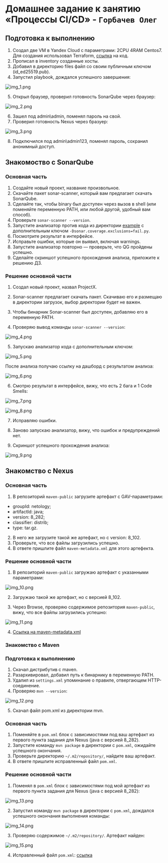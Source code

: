 # Домашнее задание к занятию «Процессы CI/CD» - `Горбачев Олег`

## Подготовка к выполнению

1. Создал две VM в Yandex Cloud с параметрами: 2CPU 4RAM Centos7. Для создания использовал Terraform, [ссылка](https://github.com/DemoniumBlack/fedorchukds-devops-33-23/tree/main/terraform) на код.
2. Прописал в inventory созданные хосты.
3. Добавил в директорию files файл со своим публичным ключом (id_ed25519.pub).
4. Запустил playbook, дождался успешного завершения:

![img_1.png](IMG/img_1.png)

5. Открыл браузер, проверил готовность SonarQube через браузер:

![img_2.png](IMG/img_2.png)

6. Зашел под admin\admin, поменял пароль на свой.
7. Проверил готовность Nexus через бразуер:

![img_3.png](IMG/img_3.png)

8. Подключился под admin\admin123, поменял пароль, сохранил анонимный доступ.

## Знакомоство с SonarQube

### Основная часть

1. Создайте новый проект, название произвольное.
2. Скачайте пакет sonar-scanner, который вам предлагает скачать SonarQube.
3. Сделайте так, чтобы binary был доступен через вызов в shell (или поменяйте переменную PATH, или любой другой, удобный вам способ).
4. Проверьте `sonar-scanner --version`.
5. Запустите анализатор против кода из директории [example](./example) с дополнительным ключом `-Dsonar.coverage.exclusions=fail.py`.
6. Посмотрите результат в интерфейсе.
7. Исправьте ошибки, которые он выявил, включая warnings.
8. Запустите анализатор повторно — проверьте, что QG пройдены успешно.
9. Сделайте скриншот успешного прохождения анализа, приложите к решению ДЗ.

### Решение основной части

1. Создал новый проект, назвал ProjectX.

2. Sonar-scanner предлагает скачать пакет. Скачиваю его и размещаю в директории загрузок, выбор директории будет не важен.

3. Чтобы бинарник Sonar-scanner был доступен, добавляю его в переменную PATH.

4. Проверяю вывод команды `sonar-scanner --version`:

![img_4.png](IMG/img_4.png)

5. Запускаю анализатор кода с дополнительным ключом:

![img_5.png](IMG/img_5.png)

После анализа получаю ссылку на дашборд с результатом анализа:

![img_6.png](IMG/img_6.png)

6. Смотрю результат в интерфейсе, вижу, что есть 2 бага и 1 Code Smells:

![img_7.png](IMG/img_7.png)

![img_8.png](IMG/img_8.png)

7. Исправляю ошибки.

8. Заново запускаю анализатор, вижу, что ошибок и предупреждений нет.

9. Скриншот успешного прохождения анализа:

![img_9.png](IMG/img_9.png)

## Знакомство с Nexus

### Основная часть

1. В репозиторий `maven-public` загрузите артефакт с GAV-параметрами:

 *    groupId: netology;
 *    artifactId: java;
 *    version: 8_282;
 *    classifier: distrib;
 *    type: tar.gz.
   
2. В него же загрузите такой же артефакт, но с version: 8_102.
3. Проверьте, что все файлы загрузились успешно.
4. В ответе пришлите файл `maven-metadata.xml` для этого артефекта.

### Решение основной части

1. В репозиторий `maven-public` загружаю артефакт с указанными параметрами:

![img_10.png](IMG/img_10.png)

2. Загружаю такой же артефакт, но с версией 8_102.

3. Через Browse, проверяю содержимое репозитория `maven-public`, вижу, что все файлы загрузились успешно:

![img_11.png](IMG/img_11.png)

4. [Ссылка на maven-metadata.xml](https://github.com/DemoniumBlack/fedorchukds-devops-33-23/blob/main/SRC/maven-metadata.xml)



### Знакомство с Maven

### Подготовка к выполнению

1. Скачал дистрибутив с maven.
2. Разархивировал, добавил путь к бинарнику в переменную PATH.
3. Удалил из `settings.xml` упоминание о правиле, отвергающем HTTP-соединение.
4. Проверяю `mvn --version`:

![img_12.png](IMG/img_12.png)

5. Скачал файл pom.xml из директории mvn.

### Основная часть

1. Поменяйте в `pom.xml` блок с зависимостями под ваш артефакт из первого пункта задания для Nexus (java с версией 8_282).
2. Запустите команду `mvn package` в директории с `pom.xml`, ожидайте успешного окончания.
3. Проверьте директорию `~/.m2/repository/`, найдите ваш артефакт.
4. В ответе пришлите исправленный файл `pom.xml`.


### Решение основной части

1. Поменял в `pom.xml` блок с зависимостями под мой артефакт из первого пункта задания для Nexus (java с версией 8_282):

![img_13.png](IMG/img_13.png)

2. Запустил команду `mvn package` в директории с `pom.xml`, дождался успешного окончания выполнения команды:

![img_14.png](IMG/img_14.png)

3. Проверяю содержимое `~/.m2/repository/`. Артефакт найден:

![img_15.png](IMG/img_15.png)

4. Исправленный файл `pom.xml`: [ссылка](https://github.com/DemoniumBlack/fedorchukds-devops-33-23/blob/main/SRC/pom.xml)
